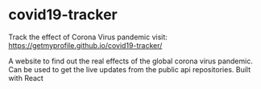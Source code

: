 # covid19-tracker
Track the effect of Corona Virus pandemic
visit: https://getmyprofile.github.io/covid19-tracker/

A website to find out the real effects of the global corona virus pandemic. 
Can be used to get the live updates from the public api repositories.
Built with React


